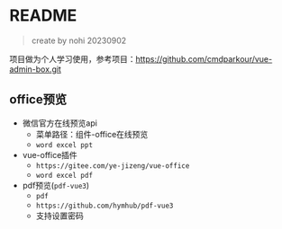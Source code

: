 
# README
> create by nohi 20230902

项目做为个人学习使用，参考项目：https://github.com/cmdparkour/vue-admin-box.git

## office预览
* 微信官方在线预览api
  * 菜单路径：组件-office在线预览
  * `word excel ppt`
* vue-office插件
  * `https://gitee.com/ye-jizeng/vue-office`
  * `word excel pdf`
* pdf预览(`pdf-vue3`)
  * `pdf`
  * `https://github.com/hymhub/pdf-vue3`
  *  支持设置密码
